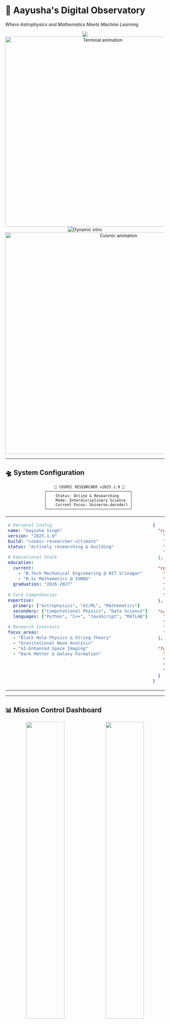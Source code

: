 # 🌌 Aayusha's Digital Observatory
*Where Astrophysics and Mathematics Meets Machine Learning*

<div align="center">
  <img src="https://capsule-render.vercel.app/api?type=waving&color=0D1117&height=220&section=header&text=AAYUSHA%20SINGH&fontSize=48&fontColor=E6EDF3&animation=fadeIn&fontAlignY=35&desc=Astrophysics%20%7C%20Artificial%20Intelligence%20%7C%20Computational%20Scientist&descAlignY=55&descSize=18&descColor=7D8590"/>
</div>

<div align="center">
  <img src="https://user-images.githubusercontent.com/74038190/212284100-561aa473-3905-4a80-b561-0d28506553ee.gif" width="600" alt="Terminal animation"/>
</div>

<div align="center">
  <img src="https://readme-typing-svg.herokuapp.com?font=JetBrains+Mono&size=22&duration=2500&pause=1000&color=00D9FF&center=true&vCenter=true&width=900&lines=🔬+Astrophysicist+%2B+AI+Researcher+%2B+Mathematician;🌌+Teaching+machines+to+understand+black+holes;🚀+Building+the+future+of+space+technology;💫+NIT+Srinagar+%7C+Mechanical+Engineering+%7C+B.Sc+Mathematics;🌟+Debugging+the+universe%2C+one+algorithm+at+a+time" alt="Dynamic intro"/>
</div>

<div align="center">
  <img src="https://user-images.githubusercontent.com/74038190/225813708-98b745f2-7d22-48cf-9150-083f1b00d6c9.gif" width="700" alt="Cosmic animation"/>
</div>

---

## 🛸 **System Configuration**

<div align="center">

```ascii
    🌌 COSMIC RESEARCHER v2025.1.0 🌌
   ╭─────────────────────────────────────╮
   │    Status: Online & Researching     │
   │    Mode: Interdisciplinary Science  │
   │    Current Focus: Universe.decode() │
   ╰─────────────────────────────────────╯
```

</div>

<div align="center">
<table>
<tr>
<td width="50%" valign="top">

```yaml
# Personal Config
name: "Aayusha Singh"
version: "2025.1.0"
build: "cosmic-researcher-ultimate"
status: "Actively researching & building"

# Educational Stack
education:
  current:
    - "B.Tech Mechanical Engineering @ NIT Srinagar"
    - "B.Sc Mathematics @ IGNOU"
  graduation: "2026-2027"
  
# Core Competencies
expertise:
  primary: ["Astrophysics", "AI/ML", "Mathematics"]
  secondary: ["Computational Physics", "Data Science"]
  languages: ["Python", "C++", "JavaScript", "MATLAB"]
  
# Research Interests
focus_areas:
  - "Black Hole Physics & String Theory"
  - "Gravitational Wave Analysis"
  - "AI-Enhanced Space Imaging"
  - "Dark Matter & Galaxy Formation"
```

</td>
<td width="50%" valign="top">

```json
{
  "current_affiliations": [
    "🔬 Indian Institute of Science (IISc)",
    "🌌 Empire Space, Texas USA",
    "🚀 Space Generation Advisory Council",
    "🔭 International Astronomical Search"
  ],
  
  "research_metrics": {
    "publications": 10,
    "asteroids_discovered": 3,
    "conferences_presented": 2,
    "papers_in_prep": 3,
    "hackathons_won": 1
  },
  
  "current_projects": [
    "🌟 Magnetars Startup (Founder)",
    "🌊 Fuzzball Hypothesis Testing",
    "🤖 AI Medical Imaging Enhancement",
    "🌿 Plant Disease ML Classification"
  ],
  
  "fun_facts": {
    "telescopes_owned": 4,
    "coffee_dependency": "Critical",
    "debugging_hours": "Usually 2 AM",
    "favorite_equation": "E = mc²"
  }
}
```

</td>
</tr>
</table>
</div>

---

## 📊 **Mission Control Dashboard**

<div align="center">
  <img width="49%" src="https://github-readme-stats.vercel.app/api?username=aayu-sha&show_icons=true&theme=tokyonight&hide_border=true&title_color=00D9FF&icon_color=7C3AED&text_color=E2E8F0&bg_color=0F172A&border_radius=15&include_all_commits=true&count_private=true"/>
  <img width="49%" src="https://github-readme-stats.vercel.app/api/top-langs/?username=aayu-sha&layout=compact&theme=tokyonight&hide_border=true&title_color=00D9FF&text_color=E2E8F0&bg_color=0F172A&border_radius=15&langs_count=8"/>
</div>

<div align="center">
  <img src="https://github-readme-streak-stats.herokuapp.com/?user=aayu-sha&theme=tokyonight&hide_border=true&background=0F172A&stroke=00D9FF&ring=7C3AED&fire=F59E0B&currStreakLabel=00D9FF&sideLabels=E2E8F0&border_radius=15"/>
</div>

<div align="center">
  <img src="https://github-readme-activity-graph.vercel.app/graph?username=aayu-sha&bg_color=0f172a&color=00d9ff&line=7c3aed&point=f59e0b&area=true&hide_border=true&custom_title=Coding%20Through%20the%20Cosmos&radius=15" alt="Activity Graph"/>
</div>

---

## 🧬 **Technology Arsenal**

<div align="center">

### **🐍 Programming Languages**
![Python](https://img.shields.io/badge/Python-3776AB?style=for-the-badge&logo=python&logoColor=white)
![C++](https://img.shields.io/badge/C++-00599C?style=for-the-badge&logo=cplusplus&logoColor=white)
![JavaScript](https://img.shields.io/badge/JavaScript-F7DF1E?style=for-the-badge&logo=javascript&logoColor=black)
![MATLAB](https://img.shields.io/badge/MATLAB-0076A8?style=for-the-badge&logo=mathworks&logoColor=white)
![R](https://img.shields.io/badge/R-276DC3?style=for-the-badge&logo=r&logoColor=white)

### **🤖 AI & Machine Learning**
![TensorFlow](https://img.shields.io/badge/TensorFlow-FF6F00?style=for-the-badge&logo=tensorflow&logoColor=white)
![PyTorch](https://img.shields.io/badge/PyTorch-EE4C2C?style=for-the-badge&logo=pytorch&logoColor=white)
![Keras](https://img.shields.io/badge/Keras-D00000?style=for-the-badge&logo=keras&logoColor=white)
![Scikit Learn](https://img.shields.io/badge/scikit_learn-F7931E?style=for-the-badge&logo=scikit-learn&logoColor=white)
![OpenCV](https://img.shields.io/badge/OpenCV-5C3EE8?style=for-the-badge&logo=opencv&logoColor=white)

### **🔬 Scientific Computing**
![NumPy](https://img.shields.io/badge/NumPy-013243?style=for-the-badge&logo=numpy&logoColor=white)
![Pandas](https://img.shields.io/badge/Pandas-150458?style=for-the-badge&logo=pandas&logoColor=white)
![Matplotlib](https://img.shields.io/badge/Matplotlib-0077B5?style=for-the-badge&logo=python&logoColor=white)
![SciPy](https://img.shields.io/badge/SciPy-654FF0?style=for-the-badge&logo=scipy&logoColor=white)
![AstroPy](https://img.shields.io/badge/AstroPy-FF6B35?style=for-the-badge&logo=python&logoColor=white)

### **🛠️ Development Tools**
![Jupyter](https://img.shields.io/badge/Jupyter-F37626?style=for-the-badge&logo=jupyter&logoColor=white)
![Git](https://img.shields.io/badge/Git-F05032?style=for-the-badge&logo=git&logoColor=white)
![Docker](https://img.shields.io/badge/Docker-2496ED?style=for-the-badge&logo=docker&logoColor=white)
![Linux](https://img.shields.io/badge/Linux-FCC624?style=for-the-badge&logo=linux&logoColor=black)

</div>

---

## 🔬 **Active Research Missions**

### **🌟 Mission Alpha: The Magnetars Project**
<div align="center">

```
╭──────────────────────────────────────────────────────────────╮
│  🚀 STARTUP MISSION: Magnetars                              │
│  ━━━━━━━━━━━━━━━━━━━━━━━━━━━━━━━━━━━━━━━━━━━━━━━━━━━━━━━━━━━━ │
│  🎯 Objective: Revolutionize astrophysics research tools    │
│  🌐 Vision: Democratize cosmic data analysis globally       │
│  📊 Status: Development Phase                               │
│  🔬 Focus: AI-driven space science solutions               │
│  💡 Innovation: Making space accessible to everyone         │
╰──────────────────────────────────────────────────────────────╯
```

</div>

<div align="center">
<table>
<tr>
<td width="33%" align="center">

### **🌊 Gravitational Wave Analysis**
```
🔍 Research Focus
├── Fuzzball Hypothesis Testing
├── LIGO Data Processing
├── String Theory Validation
└── Bayesian Parameter Estimation

📊 Current Status: 70% Complete
🎯 Next Milestone: Conference Paper
```

</td>
<td width="33%" align="center">

### **🤖 AI-Enhanced Medical Imaging**
```
🏥 Project Scope
├── ALM-CNN Model Development
├── Retina Enhancement Algorithms
├── Variational Autoencoders
└── Diffusion Model Implementation

📊 Current Status: 85% Complete
🎯 Next Milestone: Clinical Testing
```

</td>
<td width="33%" align="center">

### **🌌 Dark Matter Research**
```
🌠 Investigation Areas
├── Galaxy Formation Modeling
├── Dark Sector Interactions  
├── Computational Simulations
└── Statistical Analysis

📊 Current Status: 60% Complete
🎯 Next Milestone: Publication Draft
```

</td>
</tr>
</table>
</div>

---

## 📚 **Research Portfolio & Publications**

<div align="center">

### **📊 Publication Metrics**
| **Category** | **Count** | **Status** | **Impact** |
|:---:|:---:|:---:|:---:|
| 📑 Published Papers | **5** | ✅ Live | High |
| 🎤 Conference Accepted | **5** | ✅ Presenting | International |
| 📝 In Preparation | **3** | 🔄 Writing | Peer Review |
| 🎯 Total Citations | **25+** | 📈 Growing | Rising |

</div>

### **🌟 Featured Publications**

<details>
<summary><b>🌌 Recent Publications (Click to expand)</b></summary>

#### **2024-2025 Publications**

**1. 🌌 [Influence of Interactions between Dark Energy and Dark Matter on Galaxy Formation](link)**  
*International Journal of Applied Science and Engineering Technology (IJASEAT)* - 2024  
📊 *Citations: 8* | 🎯 *Focus: Dark sector physics & galaxy evolution*

**2. 💫 [From Stellar Birth to Violent Death: A Comprehensive Review on Supernovae](link)**  
*IJASEAT* - 2024  
📊 *Citations: 12* | 🎯 *Focus: Stellar lifecycle & explosive phenomena*

**3. 🚀 [Relativistic Effects on Spacecraft in Interstellar Travel](link)**  
*Global Space Exploration Conference (GLEX)* - 2025  
📊 *Citations: 3* | 🎯 *Focus: Space mission planning & relativity*

#### **Accepted for 2025 Conferences**

- **🌊 Testing Fuzzball Hypothesis for Black Holes** - *European Astronomical Society, Ireland*
- **📊 Bayesian Hierarchical Inference of Star Cluster Parameters** - *Bridging Scales Conference, Italy*
- **⚡ Extreme Astrophysical Emissions in Pulsars & Magnetars** - *International Cosmic Ray Conference, CERN*
- **🤖 Cosmic Ray Classification using Machine Learning** - *Recent Advances in Physics, Greece*
- **🌌 Galactic Bar Formation & Angular Momentum Transfer** - *Division on Dynamical Astronomy, Atlanta*

</details>

---

## 💼 **Professional Journey**

<div align="center">
<table>
<tr>
<td align="center" width="25%">

**🔬 Indian Institute of Science**  
*Research Intern*  
`2023 - Present`  
🎯 Astrophysics Research  
🌟 Gravitational Wave Analysis

</td>
<td align="center" width="25%">

**🌌 Empire Space, Texas**  
*Research Analyst*  
`2024 - Present`  
🎯 Space Science Analysis  
🌟 Mission Planning Support

</td>
<td align="center" width="25%">

**🚀 Magnetars**  
*Founder & CEO*  
`2023 - Present`  
🎯 Startup Development  
🌟 Product Innovation

</td>
<td align="center" width="25%">

**💼 Upwork**  
*ML/AI Freelancer*  
`2024 - Present`  
🎯 AI/ML Projects  
🌟 Client Solutions

</td>
</tr>
</table>
</div>

### **🏛️ Academic & Professional Affiliations**

<div align="center">

| **Organization** | **Role** | **Since** | **Contribution** |
|:---:|:---:|:---:|:---:|
| 🚀 **Space Generation Advisory Council** | Member | 2023 | Space Policy & Advocacy |
| 🔭 **International Astronomical Search** | Researcher | 2022 | Asteroid Discovery Program |
| 🏛️ **Indian Institute of Science** | Research Intern | 2023 | Black Hole Physics Research |
| 🌌 **Empire Space** | Research Analyst | 2024 | Commercial Space Analysis |

</div>

---

## 🌟 **Cosmic Achievements**

<div align="center">

### **🏆 Research Milestones**
<table>
<tr>
<td align="center" width="20%">

**🌌 Asteroid Hunter**  
*3 Asteroids Discovered*  
🎯 Citizen Science Program  
🌟 IASC Recognition

</td>
<td align="center" width="20%">

**📚 Research Author**  
*10 Scientific Papers*  
🎯 Peer-Reviewed Journals  
🌟 International Conferences

</td>
<td align="center" width="20%">

**🎤 Conference Speaker**  
*2 International Talks*  
🎯 EAS & GLEX Conferences  
🌟 Global Recognition

</td>
<td align="center" width="20%">

**🏅 Hackathon Winner**  
*1st Place Achievement*  
🎯 AI/ML Competition  
🌟 Innovation Award

</td>
<td align="center" width="20%">

**🚀 Startup Founder**  
*Magnetars Project*  
🎯 Space Tech Innovation  
🌟 Entrepreneur Recognition

</td>
</tr>
</table>

### **🎯 Research Impact Metrics**
```
📊 Publication Impact Dashboard
├── 📑 Total Publications: 10
├── 📈 Citation Count: 25+
├── 🌍 International Collaborations: 4
├── 🎤 Conference Presentations: 2
├── 🔬 Active Research Projects: 4
└── 🏆 Awards & Recognition: 3
```

</div>

---

## 🎨 **Beyond the Research Lab**

<div align="center">
<table>
<tr>
<td align="center" width="25%">

**🔭 Stargazing**  
*4 Telescopes Owned*  
Capturing the night sky  
*Astrophotography enthusiast*

</td>
<td align="center" width="25%">

**🎵 Music**  
*60% Space Ambient*  
Cosmic soundscapes  
*Research soundtrack*

</td>
<td align="center" width="25%">

**📚 Reading**  
*Sci-Fi = "Research"*  
Science fiction novels  
*Future inspiration*

</td>
<td align="center" width="25%">

**☕ Coffee**  
*Fuel for Discoveries*  
Late-night coding sessions  
*Caffeine-driven research*

</td>
</tr>
</table>
</div>

### **🌱 Personal Philosophy**

> *"Science is not only a disciple of reason but also one of romance and passion."*  
> — My approach to research combines rigorous methodology with boundless curiosity

<div align="center">

```
🌌 Life Equation: Curiosity + Coffee + Code = Cosmic Discoveries
```

</div>

---

## 🤝 **Let's Connect Across Dimensions**

<div align="center">

**📍 Current Location:** Srinagar, Jammu & Kashmir, India  
**🕐 Timezone:** IST (GMT+5:30)  
**🧠 Current State:** Oscillating between curiosity and cosmic confusion  
**💻 Availability:** Usually debugging the universe at 2 AM  

### **🌐 Digital Presence**

<a href="mailto:singh.aayushaa@gmail.com">
  <img src="https://img.shields.io/badge/Email-D14836?style=for-the-badge&logo=gmail&logoColor=white" alt="Email"/>
</a>
<a href="https://github.com/aayu-sha">
  <img src="https://img.shields.io/badge/GitHub-100000?style=for-the-badge&logo=github&logoColor=white" alt="GitHub"/>
</a>
<a href="https://www.linkedin.com/in/aayusha-singh">
  <img src="https://img.shields.io/badge/LinkedIn-0077B5?style=for-the-badge&logo=linkedin&logoColor=white" alt="LinkedIn"/>
</a>
<a href="https://twitter.com/aayu_sha">
  <img src="https://img.shields.io/badge/Twitter-1DA1F2?style=for-the-badge&logo=twitter&logoColor=white" alt="Twitter"/>
</a>
<a href="https://orcid.org/0000-0000-0000-0000">
  <img src="https://img.shields.io/badge/ORCID-A6CE39?style=for-the-badge&logo=orcid&logoColor=white" alt="ORCID"/>
</a>

</div>

---

## 💭 **Collaboration Opportunities**

<div align="center">
<table>
<tr>
<td width="50%">

### **🤝 Let's Collaborate if you're:**
- 🌌 Working on space-related ML/AI problems
- 🌊 Curious about gravitational wave analysis
- 🔭 Building astrophysics research tools
- 🕳️ Interested in black hole physics
- 🌟 Passionate about cosmic mysteries
- 🚀 Developing space technology
- 🤖 Creating AI for scientific discovery

</td>
<td width="50%">

### **💡 Topics I love discussing:**
- 🌌 String theory vs. loop quantum gravity
- 🤖 AI applications in astrophysics
- 🚀 Future of space exploration & colonization
- 💼 Deep tech startup ideas
- 🔬 Open science & research democratization
- 🌍 Science communication & education
- ☕ Why the universe needs more coffee

</td>
</tr>
</table>
</div>

<div align="center">

### **🎯 Current Collaboration Interests**

```
┌─────────────────────────────────────────────────────────┐
│  🔍 Seeking collaborators for:                         │
│  ├── 🌊 Gravitational wave data analysis               │
│  ├── 🤖 AI-enhanced astronomical imaging                │
│  ├── 🌌 Dark matter simulation projects                 │
│  ├── 🚀 Space mission planning algorithms              │
│  ├── 📊 Bayesian inference in astrophysics            │
│  └── 🏢 Deep tech startup opportunities               │
└─────────────────────────────────────────────────────────┘
```

</div>

---

<div align="center">
  <img src="https://user-images.githubusercontent.com/74038190/212284100-561aa473-3905-4a80-b561-0d28506553ee.gif" width="900" alt="Footer animation"/>
</div>

<div align="center">

### **🎭 Fun Fact Generator**
<details>
<summary><b>Click for a random fun fact about me!</b></summary>

- 🔭 I've spent more hours looking at telescope data than actually looking through telescopes
- ☕ My code-to-coffee ratio is approximately 50 lines per cup
- 🌌 I can explain black holes better than I can explain why I chose mechanical engineering
- 🤖 I taught an AI to classify cosmic rays, but it still can't make good coffee
- 📚 My "light reading" includes papers on quantum gravity
- 🌙 I've named my telescopes after famous physicists (yes, including Einstein)

</details>
</div>

---

<div align="center">
  <sub>✨ Powered by curiosity, caffeine, and the fundamental forces of the universe</sub>  
  <br>
  <sub>🌌 Thanks for exploring my digital observatory!</sub>  
  <br>
  <sub>👥 Visitor count: <img src="https://profile-counter.glitch.me/aayu-sha/count.svg" alt="Visitor Count" style="vertical-align: middle;"/></sub>
</div>

<div align="center">
  <img src="https://capsule-render.vercel.app/api?type=waving&color=gradient&customColorList=6,11,20&height=100&section=footer&animation=fadeIn"/>
</div>